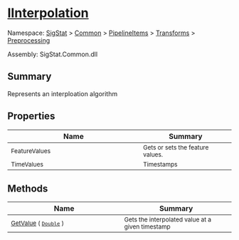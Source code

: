# [IInterpolation](./IInterpolation.md)

Namespace: [SigStat]() > [Common](./../../../README.md) > [PipelineItems]() > [Transforms]() > [Preprocessing](./README.md)

Assembly: SigStat.Common.dll

## Summary
Represents an interploation algorithm

## Properties

| Name | Summary | 
| --- | --- | 
| <sub>FeatureValues</sub><img width=200 style="cursor:not-allowed;pointer-events:none;"/>| <sub>Gets or sets the feature values.</sub>| <br>
| <sub>TimeValues</sub><img width=200 style="cursor:not-allowed;pointer-events:none;"/>| <sub>Timestamps</sub>| <br>


## Methods

| Name | Summary | 
| --- | --- | 
| <sub>[GetValue](./Methods/IInterpolation-100663762.md) ( [`Double`](https://docs.microsoft.com/en-us/dotnet/api/System.Double) )</sub><img width=200 style="cursor:not-allowed;pointer-events:none;"/>| <sub>Gets the interpolated value at a given timestamp</sub>| <br>


